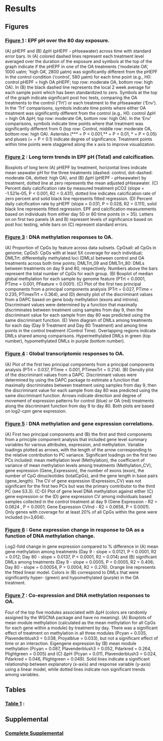 

# Results

## Figures 

### [Figure 1](https://github.com/epigeneticstoocean/AE17_Cvirginica_MolecularResponse/blob/master/results/figures/Figure1/Figure1.pdf) : EPF pH over the 80 day exposure.  
(A) pHEPF and (B) ΔpH (pHEPF - pHseawater) across time with standard error bars. In (A) colored dashed lines represent each treatment level averaged over the duration of the exposure and symbols at the top of the graph indicate if the pHEPF in one of the OA treatments (‘moderate OA’, 1000 uatm; ‘high OA’, 2800 μatm) was significantly different from the pHEPF in the control condition (‘control’, 580 μatm) for each time point (e.g., H0: control pHEPF = high OA pHEPF; top row: moderate OA, bottom row: high OA). In (B) the black dashed line represents the local 2 week average for each sample point which has been standardized to zero. Symbols at the top of the graph indicate significant post hoc tests, comparing the OA treatments to the control (‘Trt’) or each treatment to the pHseawater (‘Env’). In the ‘Trt’ comparisons, symbols indicate time points where either OA treatment was significantly different from the control (e.g., H0: control ΔpH = high OA ΔpH; top row: moderate OA, bottom row: high OA). In the ‘Env’ comparisons, symbols indicate time points where that treatment was significantly different from 0 (top row: Control, middle row: moderate OA, bottom row: high OA). Asterisks (*** = P < 0.001,** = P < 0.01, * = P < 0.05) and pluses (+ = P < 0.1) indicate degree of significance. Treatment points within time points were staggered along the x axis to improve visualization.

### [Figure 2](https://github.com/epigeneticstoocean/AE17_Cvirginica_MolecularResponse/blob/master/results/figures/Figure2/Figure2.pdf) : Long term trends in EPF pH (Total) and calcification. 
Boxplots of long term (A) pHEPF by treatment, horizontal lines indicate mean seawater pH for the three treatments (dashed: control, dot-dashed: moderate OA, dotted: high OA), and (B) ΔpH (pHEPF - pHseawater)  by treatment, dotted line at zero represents the mean adjusted pHseawater. (C) Percent daily calcification rate by measured treatment pCO2 (slope = -1.521e-05, P < 0.001, R2  = 0.431), dotted line indicates calcification rate of zero percent and solid black line represents fitted regression. (D) Percent daily calcification rate by pHEPF (slope = 0.031, P = 0.028, R2 =  0.111), solid black line represents fitted regression. EPF and calcification measurements based on individuals from either day 50 or 80 time points (n = 35). Letters on on first two panels (A and B) represent levels of significance based on post hoc testing, while bars on (C) represent standard errors.
### [Figure 3](https://github.com/epigeneticstoocean/AE17_Cvirginica_MolecularResponse/blob/master/results/figures/Figure3/Figure3_final.pdf) : DNA methylation responses to OA. 
(A) Proportion of CpGs by feature across data subsets. CpGsall: all CpGs in genome; CpGs5: CpGs with at least 5X coverage for each individual; DMLTrt: differentially methylated loci (DMLs) between control and OA treatments across both time points; DMLTrt_09 and DMLTrt_80: DMLs between treatments on day 9 and 80, respectively. Numbers above the bars represent the total number of CpGs for each group. (B) Boxplot of median global methylation for each sample by genome feature (PTrt < 0.0001, PTime = 0.001, PFeature < 0.0001). (C) Plot of the first two principal components from a principal components analysis (PTrt = 0.027, PTime = 0.235, PTimexTrt = 0.364), and (D) density plot of the discriminant values from a DAPC based on gene body methylation (exons and introns). Discriminant values were determined by a function that maximally discriminates between treatment using samples from day 9, then the discriminant value for each sample from day 80 was predicted using the same discriminant function. (E) Venn diagram of DMLs among treatments for each day (Day 9 Treatment and Day 80 Treatment) and among time points in the control treatment (Control Time). Overlapping regions indicate DMLs shared among comparisons. Hypermethylated DMLs in green (top number), hypomethylated DMLs in purple (bottom number).
### [Figure 4](https://github.com/epigeneticstoocean/AE17_Cvirginica_MolecularResponse/blob/master/results/figures/Figure4/Figure4_final.pdf) : Global transcriptomic responses to OA. 
(A) Plot of the first two principal components from a principal components analysis (PTrt = 0.037, PTime < 0.001, PTimexTrt = 0.214). (B) Density plot of the discriminant values from a DAPC. Discriminant values were determined by using the DAPC package to estimate a function that maximally discriminates between treatment using samples from day 9, then the discriminant value for each sample from day 80 was predicted using the same discriminant function. Arrows indicate direction and degree of movement of expression patterns for control (blue) or OA (red) treatments along the discriminant function from day 9 to day 80. Both plots are based on log2-cpm gene expression.
### [Figure 5](https://github.com/epigeneticstoocean/AE17_Cvirginica_MolecularResponse/blob/master/results/figures/Figure5/Figure5.pdf) : DNA methylation and gene expression correlations. 
(A) First two principal components and (B) the first and third components from a principle component analysis that included gene level summary variables for various attributes, expression, and methylation. Variable loadings plotted as arrows, with the length of the arrow corresponding to the relative contribution to PC variance. Significant loadings on the first two PCs included: mean methylation level (Methylation), the coefficient of variance of mean methylation levels among treatments (Methylation_CV), gene expression (Gene_Expression), the number of exons (exon), the number of CpG dinucleotides (totalCpGs), and the gene length in base pairs (gene_length). The CV of gene expression (Expression_CV) was not significant for the first two PCs but was the primary contributor to the third PC (see S3.3). (C-D) Plot of gene level DNA methylation against either (C) gene expression or the (D) gene expression CV among individuals based samples collected in the control treatment at day 9 (Gene Expression - R2 = 0.0624  , P < 0.0001; Gene Expression CVInd - R2 = 0.0658, P < 0.0001). Only genes with coverage for at least 20% of all CpGs within the gene were included (n=3,604).
### [Figure 6](https://github.com/epigeneticstoocean/AE17_Cvirginica_MolecularResponse/blob/master/results/figures/Figure6/Figure6.pdf) : Gene expression change in response to OA as a function of DNA methylation change. 
Log2-fold change in gene expression compared to % difference in (A) mean gene methylation among treatments (Day 9 - slope = 0.0121, P < 0.0001, R2 = 0.012; Day 80 - slope = 0.0137, P < 0.0001, R2 = 0.014) and (B) significant DMLs among treatments (Day 9 - slope = 0.0005, P = 0.0005, R2 = 0.406; Day 80 - slope = 0.00054, P = 0.0004, R2 = 0.276). Orange line represents the fitted linear model. Colors in (B) correspond to DMLs that were significantly hyper- (green) and hypomethylated (purple) in the OA treatment.
### [Figure 7](https://github.com/epigeneticstoocean/AE17_Cvirginica_MolecularResponse/blob/master/results/figures/Figure7/Figure7.pdf) : Co-expression and DNA methylation responses to OA. 
Four of the top five modules associated with ΔpH (colors are randomly assigned by the WGCNA package and have no meaning). (A) Boxplots of mean module methylation (calculated as the mean methylation for all CpGs for each gene within a module) by treatment by day. There was a significant effect of treatment on methylation in all three modules (Pcyan = 0.035, Plavenderblush3 = 0.038, Proyalblue = 0.033), but not a significant effect of time or an interaction. Eigengene expression by (B) mean module methylation (Pcyan = 0.087, Plavenderblush3 = 0.052, Pdarkred = 0.264, Plightgreen = 0.005) and (C) ΔpH (Pcyan = 0.011, Plavenderblush3 = 0.024, Pdarkred = 0.046, Plightgreen = 0.049). Solid lines indicate a significant relationship between explanatory (x-axis) and response variable (y-axis) using a linear model, while dotted lines indicate non significant trends among variables.

## Tables 

### [Table 1]() :


## Supplemental

### [Complete Supplemental](https://github.com/epigeneticstoocean/AE17_Cvirginica_MolecularResponse/blob/master/results/Supplemental_Data.pdf)


